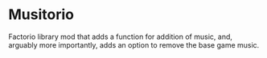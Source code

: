 # Musitorio
Factorio library mod that adds a function for addition of music, and, arguably
more importantly, adds an option to remove the base game music.
